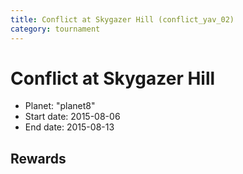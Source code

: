 ```yaml
---
title: Conflict at Skygazer Hill (conflict_yav_02)
category: tournament
---
```

# Conflict at Skygazer Hill

  * Planet: "planet8"
  * Start date: 2015-08-06
  * End date: 2015-08-13

## Rewards

